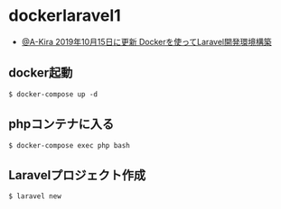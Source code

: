 # dockerlaravel1
- [@A-Kira 2019年10月15日に更新 Dockerを使ってLaravel開発環境構築][link1]

## docker起動
`$ docker-compose up -d`

## phpコンテナに入る
`$ docker-compose exec php bash`

## Laravelプロジェクト作成
`$ laravel new`


[link1]:[https://qiita.com/A-Kira/items/1c55ef689c0f91420e81]
